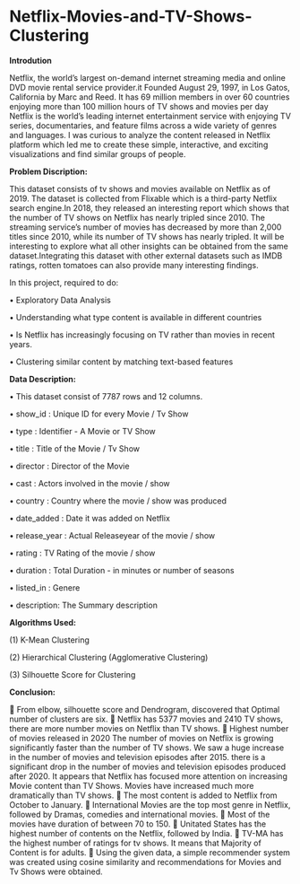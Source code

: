 # Netflix-Movies-and-TV-Shows-Clustering




**Introdution** 

Netflix, the world’s largest on-demand internet streaming media and online DVD movie rental service provider.it Founded August 29, 1997, in Los Gatos, California by Marc and Reed. It has 69 million members in over 60 countries enjoying more than 100 million hours of TV shows and movies per day Netflix is the world’s leading internet entertainment service with enjoying TV series, documentaries, and feature films across a wide variety of genres and languages. I was curious to analyze the content released in Netflix platform which led me to create these simple, interactive, and exciting visualizations and find similar groups of people.

**Problem Discription:**

This dataset consists of tv shows and movies available on Netflix as of 2019. The dataset is collected from Flixable which is a third-party Netflix search engine.In 2018, they released an interesting report which shows that the number of TV shows on Netflix has nearly tripled since 2010. The streaming service’s number of movies has decreased by more than 2,000 titles since 2010, while its number of TV shows has nearly tripled. It will be interesting to explore what all other insights can be obtained from the same dataset.Integrating this dataset with other external datasets such as IMDB ratings, rotten tomatoes can also provide many interesting findings.

In this project, required to do:

•	Exploratory Data Analysis

•	Understanding what type content is available in different countries

•	Is Netflix has increasingly focusing on TV rather than movies in recent years.

•	Clustering similar content by matching text-based features


**Data Description:**

•	This dataset consist of 7787 rows and 12 columns.

•	show_id : Unique ID for every Movie / Tv Show

•	type : Identifier - A Movie or TV Show

•	title : Title of the Movie / Tv Show

•	director : Director of the Movie

•	cast : Actors involved in the movie / show

•	country : Country where the movie / show was produced

•	date_added : Date it was added on Netflix

•	release_year : Actual Releaseyear of the movie / show

•	rating : TV Rating of the movie / show

•	duration : Total Duration - in minutes or number of seasons

•	listed_in : Genere

•	description: The Summary description

**Algorithms Used:**

(1) K-Mean Clustering

(2) Hierarchical Clustering (Agglomerative Clustering)

(3) Silhouette Score for Clustering


**Conclusion:**

	From elbow, silhouette score and Dendrogram, discovered that Optimal number of clusters are six.
	Netflix has 5377 movies and 2410 TV shows, there are more number movies on Netflix than TV shows.
	Highest number of movies released in 2020 The number of movies on Netflix is growing significantly faster than the number of TV shows. We saw a huge increase in the number of movies and television episodes after 2015. there is a significant drop in the number of movies and television episodes produced after 2020. It appears that Netflix has focused more attention on increasing Movie content than TV Shows. Movies have increased much more dramatically than TV shows.
	The most content is added to Netflix from October to January.
	International Movies are the top most genre in Netflix, followed by Dramas, comedies and international movies.
	Most of the movies have duration of between 70 to 150.
	Unitated States has the highest number of contents on the Netflix, followed by India.
	TV-MA has the highest number of ratings for tv shows. It means that Majority of Content is for adults.
	Using the given data, a simple recommender system was created using cosine similarity and recommendations for Movies and Tv Shows were obtained.
